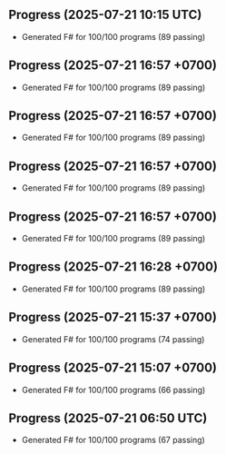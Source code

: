 ## Progress (2025-07-21 10:15 UTC)
- Generated F# for 100/100 programs (89 passing)

## Progress (2025-07-21 16:57 +0700)
- Generated F# for 100/100 programs (89 passing)

## Progress (2025-07-21 16:57 +0700)
- Generated F# for 100/100 programs (89 passing)

## Progress (2025-07-21 16:57 +0700)
- Generated F# for 100/100 programs (89 passing)

## Progress (2025-07-21 16:57 +0700)
- Generated F# for 100/100 programs (89 passing)

## Progress (2025-07-21 16:28 +0700)
- Generated F# for 100/100 programs (89 passing)

## Progress (2025-07-21 15:37 +0700)
- Generated F# for 100/100 programs (74 passing)

## Progress (2025-07-21 15:07 +0700)
- Generated F# for 100/100 programs (66 passing)

## Progress (2025-07-21 06:50 UTC)
- Generated F# for 100/100 programs (67 passing)
